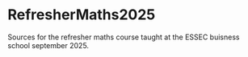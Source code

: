 # RefresherMaths2025
Sources for the refresher maths course taught at the ESSEC buisness school september 2025.
